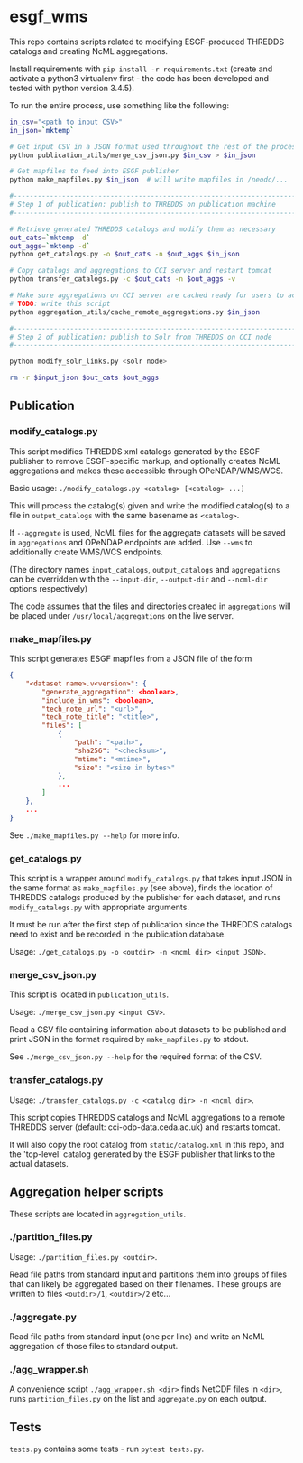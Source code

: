 # esgf_wms

This repo contains scripts related to modifying ESGF-produced THREDDS catalogs
and creating NcML aggregations.

Install requirements with `pip install -r requirements.txt` (create and
activate a python3 virtualenv first - the code has been developed and tested
with python version 3.4.5).

To run the entire process, use something like the following:
```bash
in_csv="<path to input CSV>"
in_json=`mktemp`

# Get input CSV in a JSON format used throughout the rest of the process
python publication_utils/merge_csv_json.py $in_csv > $in_json

# Get mapfiles to feed into ESGF publisher
python make_mapfiles.py $in_json  # will write mapfiles in /neodc/...

#-----------------------------------------------------------------------------#
# Step 1 of publication: publish to THREDDS on publication machine
#-----------------------------------------------------------------------------#

# Retrieve generated THREDDS catalogs and modify them as necessary
out_cats=`mktemp -d`
out_aggs=`mktemp -d`
python get_catalogs.py -o $out_cats -n $out_aggs $in_json

# Copy catalogs and aggregations to CCI server and restart tomcat
python transfer_catalogs.py -c $out_cats -n $out_aggs -v

# Make sure aggregations on CCI server are cached ready for users to access
# TODO: write this script
python aggregation_utils/cache_remote_aggregations.py $in_json

#-----------------------------------------------------------------------------#
# Step 2 of publication: publish to Solr from THREDDS on CCI node
#-----------------------------------------------------------------------------#

python modify_solr_links.py <solr node>

rm -r $input_json $out_cats $out_aggs
```

## Publication

### modify_catalogs.py

This script modifies THREDDS xml catalogs generated by the ESGF publisher to
remove ESGF-specific markup, and optionally creates NcML aggregations and makes
these accessible through OPeNDAP/WMS/WCS.

Basic usage: `./modify_catalogs.py <catalog> [<catalog> ...]`

This will process the catalog(s) given and write the modified catalog(s) to a
file in `output_catalogs` with the same basename as `<catalog>`.

If `--aggregate` is used, NcML files for the aggregate datasets will be saved
in `aggregations` and OPeNDAP endpoints are added. Use `--wms` to additionally
create WMS/WCS endpoints.

(The directory names `input_catalogs`, `output_catalogs` and `aggregations` can
be overridden with the `--input-dir`, `--output-dir` and `--ncml-dir` options
respectively)

The code assumes that the files and directories created in `aggregations` will
be placed under `/usr/local/aggregations` on the live server.

### make_mapfiles.py

This script generates ESGF mapfiles from a JSON file of the form

```json
{
    "<dataset name>.v<version>": {
        "generate_aggregation": <boolean>,
        "include_in_wms": <boolean>,
        "tech_note_url": "<url>",
        "tech_note_title": "<title>",
        "files": [
            {
                "path": "<path>",
                "sha256": "<checksum>",
                "mtime": "<mtime>",
                "size": "<size in bytes>"
            },
            ...
        ]
    },
    ...
}
```

See `./make_mapfiles.py --help` for more info.

### get_catalogs.py

This script is a wrapper around `modify_catalogs.py` that takes input JSON in
the same format as `make_mapfiles.py` (see above), finds the location of
THREDDS catalogs produced by the publisher for each dataset, and runs
`modify_catalogs.py` with appropriate arguments.

It must be run after the first step of publication since the THREDDS catalogs
need to exist and be recorded in the publication database.

Usage: `./get_catalogs.py -o <outdir> -n <ncml dir> <input JSON>`.

### merge_csv_json.py

This script is located in `publication_utils`.

Usage:  `./merge_csv_json.py <input CSV>`.

Read a CSV file containing information about datasets to be published and
print JSON in the format required by `make_mapfiles.py` to stdout.

See `./merge_csv_json.py --help` for the required format of the CSV.

### transfer_catalogs.py

Usage: `./transfer_catalogs.py -c <catalog dir> -n <ncml dir>`.

This script copies THREDDS catalogs and NcML aggregations to a remote THREDDS
server (default: cci-odp-data.ceda.ac.uk) and restarts tomcat.

It will also copy the root catalog from `static/catalog.xml` in this repo, and
the 'top-level' catalog generated by the ESGF publisher that links to the
actual datasets.

## Aggregation helper scripts

These scripts are located in `aggregation_utils`.

### ./partition_files.py

Usage: `./partition_files.py <outdir>`.

Read file paths from standard input and partitions them into groups of files that can likely be
aggregated based on their filenames. These groups are written to files `<outdir>/1`, `<outdir>/2`
etc...

### ./aggregate.py

Read file paths from standard input (one per line) and write an NcML aggregation of those files to
standard output.

### ./agg_wrapper.sh

A convenience script `./agg_wrapper.sh <dir>` finds NetCDF files in `<dir>`, runs
`partition_files.py` on the list and `aggregate.py` on each output.

## Tests

`tests.py` contains some tests - run `pytest tests.py`.
